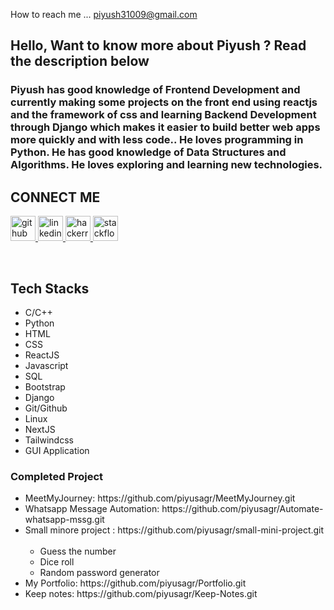 <!-- <div style="background-color: black"> 
  <centre><h1>Hi, I’m Piyush👋 </h1></centre>

<br/> -->



How to reach me ... piyush31009@gmail.com
  
<h2>  Hello, Want to know more about Piyush ? Read the description below
    </h2><h3>
    Piyush  has good knowledge of Frontend Development and currently making some projects on the front end using reactjs and the framework of css and  learning Backend Development through Django which makes it easier to build better web apps more quickly and with less code.. He loves programming in Python. He has good knowledge of Data Structures and Algorithms. He loves exploring and learning new technologies.
    </h3>
<!---
piyusagr/piyusagr is a ✨ special ✨ repository because its `README.md` (this file) appears on your GitHub profile.
You can click the Preview link to take a look at your changes.
--->
<h2>CONNECT ME</h2>
<p align="left">
  </p><p align="left">
<a href="https://github.com/piyusagr/web-design"> <img src="https://camo.githubusercontent.com/bf4b11af389d1e0caf625c40c274ba71464727c43579e48f512112694888eb62/68747470733a2f2f63646e2e6a7364656c6976722e6e65742f6e706d2f73696d706c652d69636f6e7340332e302e312f69636f6e732f6769746875622e737667" alt="github" width="40" height="40" data-canonical-src="https://cdn.jsdelivr.net/npm/simple-icons@3.0.1/icons/github.svg" style="max-width:100%;"> </a>
<a href="https://www.linkedin.com/in/piyush-agrawal-9859801b9"> <img src="https://camo.githubusercontent.com/28bbd2596707954793abeff9eb24d343c1c78b7bf184b90294b4b190c6097a65/68747470733a2f2f63646e2e6a7364656c6976722e6e65742f6e706d2f73696d706c652d69636f6e7340332e302e312f69636f6e732f6c696e6b6564696e2e737667" alt="linkedin" width="40" height="40" data-canonical-src="https://cdn.jsdelivr.net/npm/simple-icons@3.0.1/icons/linkedin.svg" style="max-width:100%;"> </a>
 <a href="https://www.hackerrank.com/piyush31009?hr_r=1" rel="nofollow"> <img src="https://camo.githubusercontent.com/c27e320bc0dd83da2ac9b3e89b20480c9896c4d732ce13a21bf09e77cbc4133a/68747470733a2f2f63646e2e6a7364656c6976722e6e65742f6e706d2f73696d706c652d69636f6e7340332e302e312f69636f6e732f6861636b657272616e6b2e737667" alt="hackerrank" width="40" height="40" data-canonical-src="https://cdn.jsdelivr.net/npm/simple-icons@3.0.1/icons/hackerrank.svg" style="max-width:100%;"> </a> 
 <a href="https://stackoverflow.com/users/19555581/piyush-agrawal" rel="nofollow"> <img src="https://th.bing.com/th/id/OIP.P-O-mypvtwiZ2bObQdirJAHaC_?pid=ImgDet&rs=1" alt="stackflow" width="40" height="40" style="max-width:100%;"> </a> 
</p><p><br/></p>
<h2>Tech Stacks</h2>

<ul>
  <li>C/C++</li>
  <li>Python</li>
  <li>HTML</li>
  <li>CSS</li>
  <li>ReactJS</li>
  <li>Javascript</li>
  <li> SQL</li>
  <li>Bootstrap</li>
  <li>Django</li>
  <li>Git/Github</li>
  <li>Linux</li>
  <li>NextJS</li>
  <li>Tailwindcss</li>
  <li>GUI Application</li>
</ul>


  <div>
    <h3>Completed Project</h3>
    <ul>
      <li>MeetMyJourney: https://github.com/piyusagr/MeetMyJourney.git</li>
      <li>Whatsapp Message Automation: https://github.com/piyusagr/Automate-whatsapp-mssg.git</li>
      <li>Small minore project : https://github.com/piyusagr/small-mini-project.git &nbsp<ul>
        <li> Guess the number</li>
        <li> Dice roll</li>
        <li> Random password generator</li>
        </ul>
      </li>
      <li>My Portfolio: https://github.com/piyusagr/Portfolio.git</li>
      <li> Keep notes: https://github.com/piyusagr/Keep-Notes.git</li>
    </ul>
  </div>

